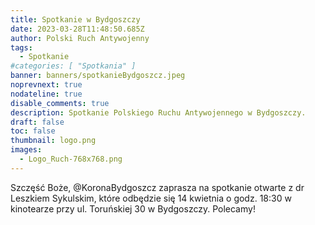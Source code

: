 ```yaml
---
title: Spotkanie w Bydgoszczy
date: 2023-03-28T11:48:50.685Z
author: Polski Ruch Antywojenny
tags:
  - Spotkanie
#categories: [ "Spotkania" ]
banner: banners/spotkanieBydgoszcz.jpeg
noprevnext: true
nodateline: true
disable_comments: true
description: Spotkanie Polskiego Ruchu Antywojennego w Bydgoszczy.
draft: false
toc: false
thumbnail: logo.png
images:
  - Logo_Ruch-768x768.png
---
```


Szczęść Boże, @KoronaBydgoszcz zaprasza na spotkanie otwarte z dr Leszkiem Sykulskim, które odbędzie się 14 kwietnia o godz. 18:30 w kinotearze przy ul. Toruńskiej 30 w Bydgoszczy. Polecamy!
